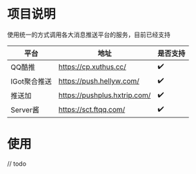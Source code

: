 # 项目说明

使用统一的方式调用各大消息推送平台的服务，目前已经支持

| 平台         | 地址                         | 是否支持 |
| ------------ | ---------------------------- | -------- |
| QQ酷推       | https://cp.xuthus.cc/        | ✔️        |
| IGot聚合推送 | https://push.hellyw.com/     | ✔️        |
| 推送加       | https://pushplus.hxtrip.com/ | ✔️        |
| Server酱     | https://sct.ftqq.com/        | ✔️        |

# 使用

// todo